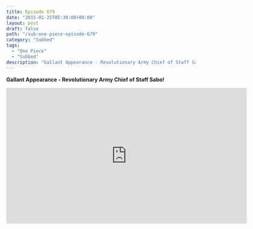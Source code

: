 ```yaml
---
title: Episode 679
date: "2015-01-25T05:30:00+00:00"
layout: post
draft: false
path: "/sub-one-piece-episode-679"
category: "Subbed"
tags:
  - "One Piece"
  - "Subbed"
description: "Gallant Appearance - Revolutionary Army Chief of Staff Sabo!"
---
```


**Gallant Appearance - Revolutionary Army Chief of Staff Sabo!**

<iframe width="640" height="360" src="https://www.rapidvideo.com/e/G6FRPGBGF0" frameborder="0" marginwidth=0 marginheight=0 scrolling=no allowfullscreen></iframe>

